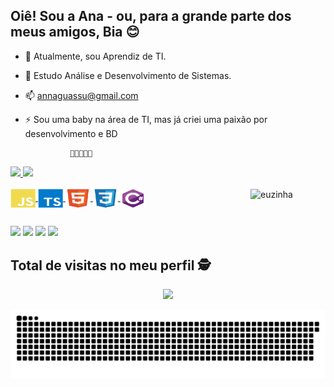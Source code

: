 ## Oiê! Sou a Ana - ou, para a grande parte dos meus amigos, Bia 😊

- 🔭 Atualmente, sou Aprendiz de TI.
- 🌱 Estudo Análise e Desenvolvimento de Sistemas.
- 📫 annaguassu@gmail.com
- ⚡ Sou uma baby na área de TI, mas já criei uma paixão por desenvolvimento e BD

                🎈🎈🎈🎈🎈

<div>
  <a href="https://github.com/annaguassu">
  <img height="180em" src="https://github-readme-stats.vercel.app/api?username=annaguassu&show_icons=true&theme=shades-of-purple&include_all_commits=true&count_private=true"/>
  <img height="180em" src="https://github-readme-stats.vercel.app/api/top-langs/?username=annaguassu&layout=compact&langs_count=7&theme=shades-of-purple"/>
</div>
  <div style="display: inline_block"><br>
  <img align="center" alt="javascript" height="30" width="40" src="https://raw.githubusercontent.com/devicons/devicon/master/icons/javascript/javascript-plain.svg">
  <img align="center" alt="typescript" height="30" width="40" src="https://raw.githubusercontent.com/devicons/devicon/master/icons/typescript/typescript-plain.svg">
  <img align="center" alt="html" height="30" width="40" src="https://raw.githubusercontent.com/devicons/devicon/master/icons/html5/html5-original.svg">
  <img align="center" alt="CSS" height="30" width="40" src="https://raw.githubusercontent.com/devicons/devicon/master/icons/css3/css3-original.svg">
  <img align="center" alt="Csharp" height="30" width="40" src="https://raw.githubusercontent.com/devicons/devicon/master/icons/csharp/csharp-original.svg">
  <img align="right" alt="euzinha" height="110" width="120" src="https://i.picasion.com/pic91/ed85e710a9ca30f9dc20b9120ac06e6a.gif">
</div>
  
  ##
  
  <div> 
  <a href="https://instagram.com/annabeatuss" target="_blank"><img src="https://img.shields.io/badge/-Instagram-%23E4405F?style=for-the-badge&logo=instagram&logoColor=white" target="_blank"></a>
 <a href="https://discord.gg/5Kxxe32" target="_blank"><img src="https://img.shields.io/badge/Discord-7289DA?style=for-the-badge&logo=discord&logoColor=white" target="_blank"></a> 
  <a href = "mailto:annaguassu@gmail.com"><img src="https://img.shields.io/badge/-Gmail-%23333?style=for-the-badge&logo=gmail&logoColor=white" target="_blank"></a>
  <a href="https://www.linkedin.com/in/ana-beatriz-guassu-lopes-0764501ba/" target="_blank"><img src="https://img.shields.io/badge/-LinkedIn-%230077B5?style=for-the-badge&logo=linkedin&logoColor=white" target="_blank"></a> 
    
 ## Total de visitas no meu perfil :detective: <br>
 <p align="center"> 
   <img alingn="center" src="https://profile-counter.glitch.me/annaguassu/count.svg" />
 </p>
    
  ![Snake animation](https://github.com/annaguassu/annaguassu/blob/output/github-contribution-grid-snake.svg)
 
</div>
